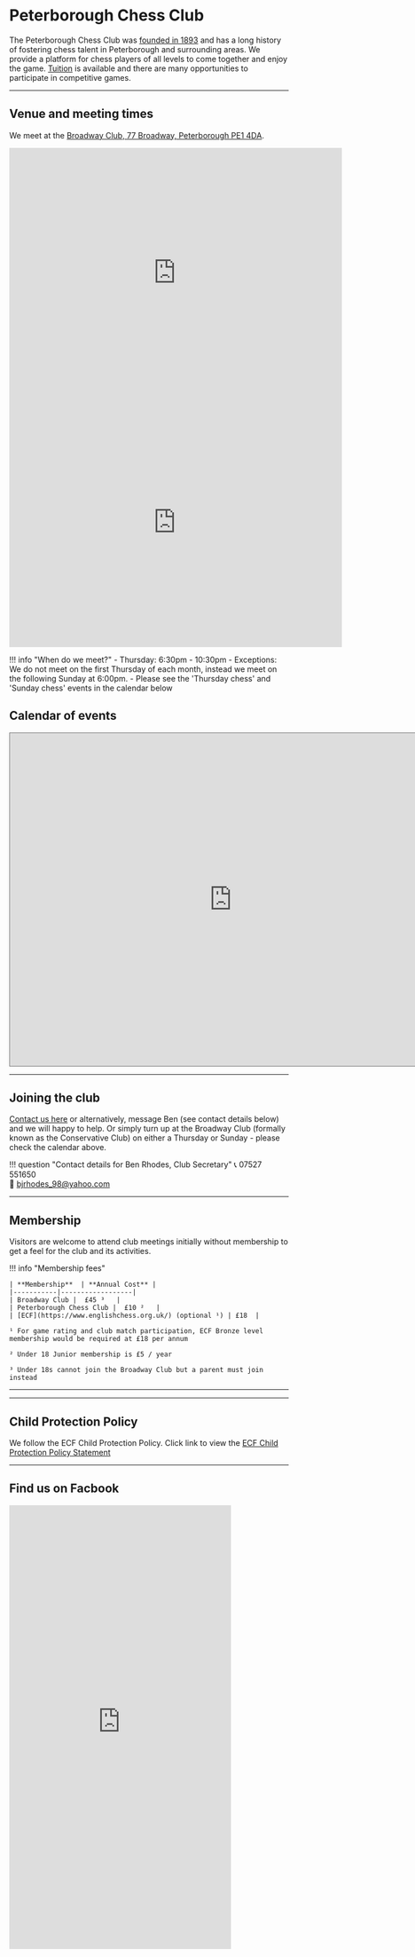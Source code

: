 # Peterborough Chess Club

<!-- ![Logo](img%5Cqueen_inside_peterb_cath.jpg) -->

The Peterborough Chess Club was [founded in 1893](history.md) and has a long history of fostering chess talent in Peterborough and surrounding areas. We provide a platform for chess players of all levels to come together and enjoy the game.  [Tuition](tutorials.md) is available and there are many opportunities to participate in competitive games.

---


## Venue and meeting times

We meet at the [Broadway Club, 77 Broadway, Peterborough PE1 4DA](https://www.google.com/maps/dir//Peterborough+Conservative+Club+77+Broadway+Peterborough+PE1+4DA/@52.5789573,-0.2387154,14z/data=!4m8!4m7!1m0!1m5!1m1!1s0x4877f0feb007c765:0xe16bbfc4b2403fcb!2m2!1d-0.2387154!2d52.5789573?entry=ttu). 



<iframe src="https://www.google.com/maps/embed?pb=!1m14!1m8!1m3!1d9697.912639800543!2d-0.2386289!3d52.5790477!3m2!1i1024!2i768!4f13.1!3m3!1m2!1s0x4877f0feb007c765%3A0xe16bbfc4b2403fcb!2sPeterborough%20Conservative%20Club!5e0!3m2!1sen!2suk!4v1691189383262!5m2!1sen!2suk" width="600" height="450" style="border:0;" allowfullscreen="" loading="lazy" referrerpolicy="no-referrer-when-downgrade"></iframe>

<iframe src="https://www.google.com/maps/embed?pb=!4v1692564662526!6m8!1m7!1sCNoNKGCbxc6acrz2hXJ-0A!2m2!1d52.57869815866305!2d-0.2386143428060142!3f29.84782669890052!4f3.3960882594992796!5f0.7820865974627469" width="600" height="450" style="border:0;" allowfullscreen="" loading="lazy" referrerpolicy="no-referrer-when-downgrade"></iframe>



<!-- <iframe src="https://www.google.com/maps/embed?pb=!1s0x4877f0feb007c765%3A0xe16bbfc4b2403fcb!3m1!7e115!4s%2Fmaps%2Fplace%2Fgooglemaps%2Bpeterboroguh%2Bconservative%2Bclub%2F%4052.5788899%2C-0.2390164%2C3a%2C75y%2C56.18h%2C90t%2Fdata%3D*213m4*211e1*213m2*211sl5YfsswC_ZIc0hTKduyWtw*212e0*214m2*213m1*211s0x4877f0feb007c765%3A0xe16bbfc4b2403fcb%3Fsa%3DX%26ved%3D2ahUKEwjLhavLt-uAAxU9lGoFHRh6Dc4Qpx96BAhFEAA!5sgoogle%20maps%20peterborough%20conservative%20club%20-%20Google%20Search!15sCgIgARICCAI&imagekey=!1e2!2sl5YfsswC_ZIc0hTKduyWtw&hl=en&sa=X&ved=2ahUKEwjLhavLt-uAAxU9lGoFHRh6Dc4Qpx96BAhcEA0" width="600" loading="lazy" height="450" frameborder="0" style="border:0" allowfullscreen></iframe> -->


!!! info "When do we meet?"
    - Thursday: 6:30pm - 10:30pm
    - Exceptions: We do not meet on the first Thursday of each month, instead we meet on the following Sunday at 6:00pm.
    - Please see the 'Thursday chess' and 'Sunday chess' events in the calendar below


## Calendar of events

<iframe src="https://calendar.google.com/calendar/embed?height=600&wkst=1&bgcolor=%23ffffff&ctz=Europe%2FLondon&src=Y2hlc3NjbHVicGV0ZXJib3JvdWdoQGdtYWlsLmNvbQ&src=MjJiNjZjNmM1ZWE2NDdmMGMyYTc5NDUxNWExMWM4YWNiODQzOTdiOGM4MjA2NTY4MzQ4NTkzZDE1ZTVhZmExYkBncm91cC5jYWxlbmRhci5nb29nbGUuY29t&src=ODZhZTZhOWE1ZmJiMzM4NDRmNDUzNzk4Y2Y2YTY2YWQwYzY3NzA0NWJmNzk3ZjcyZTcxZmFkNGE0OTM4ZGYyMUBncm91cC5jYWxlbmRhci5nb29nbGUuY29t&src=MDc3NTdjYTdjYzRmMDg1ZmZmY2NjZTgzYzExNDRkZmU3ODgzOTY3ZWMwOTFhYTc3OWI0Y2U3MjhkY2QxYzM4OEBncm91cC5jYWxlbmRhci5nb29nbGUuY29t&src=ODRjYWY3M2RhZjRmZGRkMTQ4YzkzY2Q2MWY5ODJmNDhhYzUwOWM3YTQyYzg0OTgxYWUzNGIwNGUyMWQ1MDc1ZkBncm91cC5jYWxlbmRhci5nb29nbGUuY29t&src=YzVlM2Y1ZWI4NTdmZTU4NTc3ZTJiZTI3NzQ4MjkxYmZkYTRkMzdhNmQzOTFiMWZjYzY1ZDA3ZjcyZGE2MDc0ZEBncm91cC5jYWxlbmRhci5nb29nbGUuY29t&src=NjFjODEzNjI3NTNlMjk5YTljZGFmODgyYmQ4OWU4MWUzNzdjODk1NjcxZjIwY2RiODBjYjZmNTUyZjYzNWYwMUBncm91cC5jYWxlbmRhci5nb29nbGUuY29t&color=%23039BE5&color=%23E67C73&color=%23F6BF26&color=%23F4511E&color=%237CB342&color=%23009688&color=%238E24AA" style="border:solid 1px #777" width="800" height="600" frameborder="0" scrolling="no"></iframe>



---

## Joining the club

 [Contact us here](contactus.md) or alternatively, message Ben (see contact details below) and we will happy to help. Or simply turn up at the Broadway Club (formally known as the Conservative Club) on either a Thursday or Sunday - please check the calendar above. 

!!! question "Contact details for Ben Rhodes, Club Secretary"
    📞 07527 551650<br>
    📧 bjrhodes_98@yahoo.com
    <!-- - **For website queries:** WebMaster@PeterboroughChessClub.org -->

---

## Membership

Visitors are welcome to attend club meetings initially without membership to get a feel for the club and its activities.



!!! info "Membership fees"

    | **Membership**  | **Annual Cost** |
    |-----------|------------------|
    | Broadway Club |  £45 ³   |
    | Peterborough Chess Club |  £10 ²   |
    | [ECF](https://www.englishchess.org.uk/) (optional ¹) | £18  |

    ¹ For game rating and club match participation, ECF Bronze level membership would be required at £18 per annum 

    ² Under 18 Junior membership is £5 / year

    ³ Under 18s cannot join the Broadway Club but a parent must join instead 


---

--- 
## Child Protection Policy

We follow the ECF Child Protection Policy. Click link to view the [ECF Child Protection Policy Statement](https://www.englishchess.org.uk/safeguarding-children-policy/)

---


## Find us on Facbook

<iframe src="https://www.facebook.com/plugins/page.php?href=https%3A%2F%2Fwww.facebook.com%2Fpeterboroughchessclub%2F&tabs=timeline&width=400&height=800&small_header=false&adapt_container_width=true&hide_cover=false&show_facepile=true&appId" width="400" height="800" style="border:none;overflow:hidden" scrolling="no" frameborder="0" allowfullscreen="true" allow="autoplay; clipboard-write; encrypted-media; picture-in-picture; web-share"></iframe>

